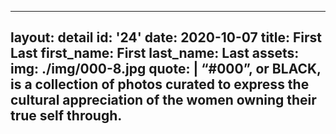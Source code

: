 ---
layout: detail
id: '24'
date: 2020-10-07
title: First Last
first_name: First
last_name: Last
assets:
  img: ./img/000-8.jpg
quote: |
  “#000”, or BLACK, is a collection of photos curated to express the cultural appreciation of the women owning their true self through.
  ---
